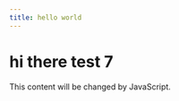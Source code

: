 ```yaml
---
title: hello world
---
```



# hi there test 7



<div id="myDiv">This content will be changed by JavaScript.</div>

